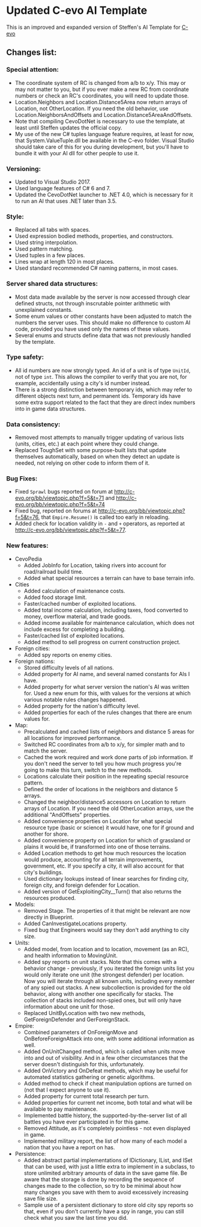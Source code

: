 # Updated C-evo AI Template

This is an improved and expanded version of Steffen's AI Template for [C-evo](http://c-evo.org/)

## Changes list:

### Special attention:
- The coordinate system of RC is changed from a/b to x/y. This may or may not matter to you, but if you ever make a new RC from coordinate numbers or check an RC's coordinates, you will need to update those.
- Location.Neighbors and Location.Distance5Area now return arrays of Location, not OtherLocation. If you need the old behavior, use Location.NeighborsAndOffsets and Location.Distance5AreaAndOffsets.
- Note that compiling CevoDotNet is necessary to use the template, at least until Steffen updates the official copy.
- My use of the new C# tuples language feature requires, at least for now, that System.ValueTuple.dll be available in the C-evo folder. Visual Studio should take care of this for you during development, but you'll have to bundle it with your AI dll for other people to use it.

### Versioning:
- Updated to Visual Studio 2017.
- Used language features of C# 6 and 7.
- Updated the CevoDotNet launcher to .NET 4.0, which is necessary for it to run an AI that uses .NET later than 3.5.

### Style:
- Replaced all tabs with spaces.
- Used expression bodied methods, properties, and constructors.
- Used string interpolation.
- Used pattern matching.
- Used tuples in a few places.
- Lines wrap at length 120 in most places.
- Used standard recommended C# naming patterns, in most cases.

### Server shared data structures:
- Most data made available by the server is now accessed through clear defined structs, not through inscrutable pointer arithmetic with unexplained constants.
- Some enum values or other constants have been adjusted to match the numbers the server uses. This should make no difference to custom AI code, provided you have used only the names of these values.
- Several enums and structs define data that was not previously handled by the template.

### Type safety:
- All id numbers are now strongly typed. An id of a unit is of type `UnitId`, not of type `int`. This allows the compiler to verify that you are not, for example, accidentally using a city's id number instead.
- There is a strong distinction between temporary ids, which may refer to different objects next turn, and permanent ids. Temporary ids have some extra support related to the fact that they are direct index numbers into in game data structures.

### Data consistency:
- Removed most attempts to manually trigger updating of various lists (units, cities, etc.) at each point where they could change.
- Replaced ToughSet with some purpose-built lists that update themselves automatically, based on when they detect an update is needed, not relying on other code to inform them of it.

### Bug Fixes:
- Fixed `Sprawl` bugs reported on forum at http://c-evo.org/bb/viewtopic.php?f=5&t=71 and http://c-evo.org/bb/viewtopic.php?f=5&t=74
- Fixed bug, reported on forums at http://c-evo.org/bb/viewtopic.php?f=5&t=76, that `Empire.Resume()` is called too early in reloading.
- Added check for location validity in `-` and `+` operators, as reported at http://c-evo.org/bb/viewtopic.php?f=5&t=77.

### New features:
- CevoPedia
  - Added JobInfo for Location, taking rivers into account for road/railroad build time.
  - Added what special resources a terrain can have to base terrain info.
- Cities
  - Added calculation of maintenance costs.
  - Added food storage limit.
  - Faster/cached number of exploited locations.
  - Added total income calculation, including taxes, food converted to money, overflow material, and trade goods.
  - Added income available for maintenance calculation, which does not include excess for completing a building.
  - Faster/cached list of exploited locations.
  - Added method to sell progress on current construction project.
- Foreign cities:
  - Added spy reports on enemy cities.
- Foreign nations:
  - Stored difficulty levels of all nations.
  - Added property for AI name, and several named constants for AIs I have.
  - Added property for what server version the nation's AI was written for. Used a new enum for this, with values for the versions at which various notable rules changes happened.
  - Added property for the nation's difficulty level.
  - Added properties for each of the rules changes that there are enum values for.
- Map:
  - Precalculated and cached lists of neighbors and distance 5 areas for all locations for improved performance.
  - Switched RC coordinates from a/b to x/y, for simpler math and to match the server.
  - Cached the work required and work done parts of job information. If you don't need the server to tell you how much progress you're going to make this turn, switch to the new methods.
  - Locations calculate their position in the repeating special resource pattern.
  - Defined the order of locations in the neighbors and distance 5 arrays.
  - Changed the neighbor/distance5 accessors on Location to return arrays of Location. If you need the old OtherLocation arrays, use the additional "AndOffsets" properties.
  - Added convenience properties on Location for what special resource type (basic or science) it would have, one for if ground and another for shore.
  - Added convenience property on Location for which of grassland or plains it would be, if transformed into one of those terrains.
  - Added Location methods to get how much resources the location would produce, accounting for all terrain improvements, government, etc. If you specify a city, it will also account for that city's buildings.
  - Used dictionary lookups instead of linear searches for finding city, foreign city, and foreign defender for Location.
  - Added version of GetExploitingCity__Turn() that also returns the resources produced.
- Models:
  - Removed Stage. The properties of it that might be relevant are now directly in Blueprint.
  - Added CanInvestigateLocations property.
  - Fixed bug that Engineers would say they don't add anything to city size.
- Units:
  - Added model, from location and to location, movement (as an RC), and health information to MovingUnit.
  - Added spy reports on unit stacks. Note that this comes with a behavior change - previously, if you iterated the foreign units list you would only iterate one unit (the strongest defender) per location. Now you will iterate through all known units, including every member of any spied out stacks. A new subcollection is provided for the old behavior, along with another one specifically for stacks. The collection of stacks included non-spied ones, but will only have information about one unit for those.
  - Replaced UnitByLocation with two new methods, GetForeignDefender and GerForeignStack.
- Empire:
  - Combined parameters of OnForeignMove and OnBeforeForeignAttack into one, with some additional information as well.
  - Added OnUnitChanged method, which is called when units move into and out of visibility. And in a few other circumstances that the server doesn't distinguish for this, unfortunately.
  - Added OnVictory and OnDefeat methods, which may be useful for automated statistics gathering or genetic algorithms.
  - Added method to check if cheat manipulation options are turned on (not that I expect anyone to use it).
  - Added property for current total research per turn.
  - Added properties for current net income, both total and what will be available to pay maintenance.
  - Implemented battle history, the supported-by-the-server list of all battles you have ever participated in for this game.
  - Removed Attitude, as it's completely pointless - not even displayed in game.
  - Implemented military report, the list of how many of each model a nation that you have a report on has.
- Persistence:
  - Added abstract partial implementations of IDictionary, IList, and ISet that can be used, with just a little extra to implement in a subclass, to store unlimited arbitrary amounts of data in the save game file. Be aware that the storage is done by recording the sequence of changes made to the collection, so try to be minimal about how many changes you save with them to avoid excessively increasing save file size.
  - Sample use of a persistent dictionary to store old city spy reports so that, even if you don't currently have a spy in range, you can still check what you saw the last time you did.
